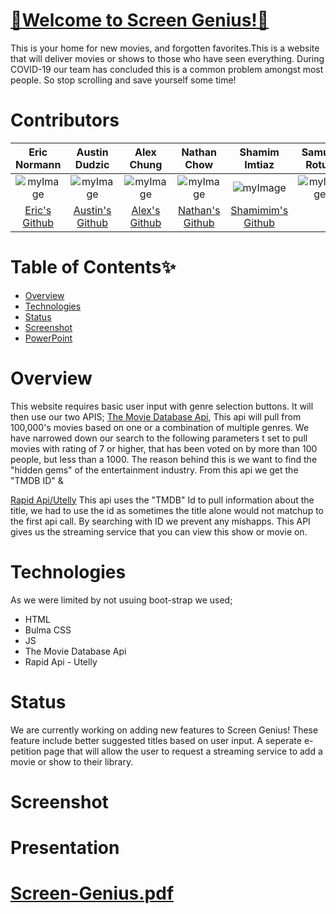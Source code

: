 


# <a href="https://screen-genius.github.io/">🍿Welcome to Screen Genius!🍿</a>
This is your home for new movies, and forgotten favorites.This is a website that will deliver movies or shows to those who have seen everything. During COVID-19 our team has concluded this is a common problem amongst most people. So stop scrolling and save yourself some time!



# Contributors


|Eric Normann|Austin Dudzic|Alex Chung|Nathan Chow|Shamim Imtiaz|Samuel Rotua| 
|:---:|:---:|:---:|:---:|:---:|:---:|
|![myImage](https://ca.slack-edge.com/T01EXTZCZ44-U01FFJX35EH-8853f39f557f-512)|![myImage](https://ca.slack-edge.com/T01EXTZCZ44-U01FG6JGREX-8aab55bc0e29-512)|![myImage](https://ca.slack-edge.com/T01EXTZCZ44-U01FX6ZRAD7-390208b29630-512)|![myImage](https://ca.slack-edge.com/T01EXTZCZ44-U01FGC3DAN7-41377ad60b24-512) |![myImage](https://ca.slack-edge.com/T01EXTZCZ44-U01F9AY18T0-ad94549a1f86-512)|![myImage](https://ca.slack-edge.com/T01EXTZCZ44-U01FHNVGXC3-5f0ad82ea6b5-512)|
|<a href="https://github.com/e-p-n" target="_blank">Eric's Github</a>| <a href="https://github.com/Studzic"> Austin's Github</a>|<a href="https://github.com/AChung92">Alex's Github</a>|<a href="https://github.com/nchow18">Nathan's Github</a>|<a href="https://github.com/shamimimtiaz">Shamimim's Github| | ""|



# Table of Contents✨
* [Overview](#Overview)
* [Technologies](#Technologies)
* [Status](#Status)
* [Screenshot](#Screenshot)
* [PowerPoint](#PowerPoint)

# Overview
This website requires basic user input with genre selection buttons.
It will then use our two APIS;
<a href="https://developers.themoviedb.org/3/getting-started/introduction">The Movie Database Api</a>,
This api will pull from 100,000's movies based on one or a combination of multiple genres. We have narrowed down our search to the following parameters t set to pull movies with rating of 7 or higher, that has been voted on by more than 100 people, but less than a 1000. The reason behind this is we want to find the "hidden gems" of the entertainment industry. From this api we get the "TMDB ID" 
&

<a href="https://rapidapi.com/utelly/api/utelly">Rapid Api/Utelly</a> This api uses the "TMDB" Id to pull information about the title, we had to use the id as sometimes the title alone would not matchup to the first api call. By searching with ID we prevent any mishapps. This API gives us the streaming service that you can view this show or movie on. 




# Technologies
As we were limited by not usuing boot-strap we used;
* HTML 
* Bulma CSS
* JS
* The Movie Database Api
* Rapid Api - Utelly


# Status
We are currently working on adding new features to Screen Genius! These feature include better suggested titles based on user input. 
A seperate e-petition page that will allow the user to request a streaming service to add a movie or show to their library.



# Screenshot

# Presentation
[Screen-Genius.pdf](https://github.com/screen-genius/screen-genius.github.io/files/5897119/Screen-Genius.finished.pptx)
=======

